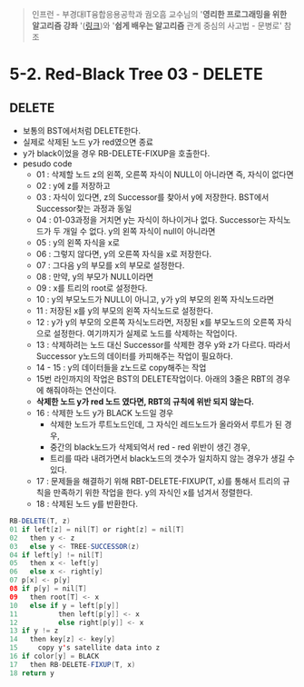 > 인프런 - 부경대IT융합응용공학과 궘오흠 교수님의 '**영리한 프로그래밍을 위한 알고리즘 강좌** '([링크](https://www.inflearn.com/course/%EC%95%8C%EA%B3%A0%EB%A6%AC%EC%A6%98-%EA%B0%95%EC%A2%8C/))와 '**쉽게 배우는 알고리즘** 관계 중심의 사고법 - 문병로' 참조

# 5-2. Red-Black Tree 03 - DELETE

## DELETE

* 보통의 BST에서처럼 DELETE한다.
* 실제로 삭제된 노드 y가 red였으면 종료
* y가 black이었을 경우 RB-DELETE-FIXUP을 호출한다.
* pesudo code
  * 01 : 삭제할 노드 z의 왼쪽, 오른쪽 자식이 NULL이 아니라면 즉, 자식이 없다면
  * 02 : y에 z를 저장하고
  * 03 : 자식이 있다면, z의 Successor를 찾아서 y에 저장한다. BST에서 Successor찾는 과정과 동일
  * 04 : 01-03과정을 거치면 y는 자식이 하나이거나 없다. Successor는 자식노드가 두 개일 수 없다. y의 왼쪽 자식이 null이 아니라면
  * 05 : y의 왼쪽 자식을 x로
  * 06 : 그렇지 않다면, y의 오른쪽 자식을 x로 저장한다.
  * 07 : 그다음 y의 부모를 x의 부모로 설정한다.
  * 08 : 만약, y의 부모가 NULL이라면
  * 09 : x를 트리의 root로 설정한다.
  * 10 : y의 부모노드가 NULL이 아니고, y가 y의 부모의 왼쪽 자식노드라면
  * 11 : 저장된 x를 y의 부모의 왼쪽 자식노드로 설정한다.
  * 12 : y가 y의 부모의 오른쪽 자식노드라면, 저장된 x를 부모노드의 오른쪽 자식으로 설정한다. 여기까지가 실제로 노드를 삭제하는 작업이다.
  * 13 : 삭제하려는 노드 대신 Successor를 삭제한 경우 y와 z가 다르다. 따라서 Successor y노드의 데이터를 카피해주는 작업이 필요하다.
  * 14 - 15 : y의 데이터들을 z노드로 copy해주는 작업
  * 15번 라인까지의 작업은 BST의 DELETE작업이다. 아래의 3줄은 RBT의 경우에 해줘야하는 연산이다.
  * **삭제한 노드 y가 red 노드 였다면, RBT의 규칙에 위반 되지 않는다.**
  * 16 : 삭제한 노드 y가 BLACK 노드일 경우
    * 삭제한 노드가 루트노드인데, 그 자식인 레드노드가 올라와서 루트가 된 경우,
    * 중간의 black노드가 삭제되억서 red - red 위반이 생긴 경우,
    * 트리를 따라 내려가면서 black노드의 갯수가 일치하지 않는 경우가 생길 수 있다.
  * 17 : 문제들을 해결하기 위해 RBT-DELETE-FIXUP(T, x)를 통해서 트리의 규칙을 만족하기 위한 작업을 한다. y의 자식인 x를 넘겨서 정렬한다.
  * 18 : 삭제된 노드 y를 반환한다.

```java
RB-DELETE(T, z)
01 if left[z] = nil[T] or right[z] = nil[T]
02   then y <- z
03   else y <- TREE-SUCCESSOR(z)
04 if left[y] != nil[T]
05   then x <- left[y]
06   else x <- right[y]
07 p[x] <- p[y]
08 if p[y] = nil[T]
09   then root[T] <- x
10   else if y = left[p[y]]
11          then left[p[y]] <- x
12          else right[p[y]] <- x
13 if y != z
14   then key[z] <- key[y]
15     copy y's satellite data into z
16 if color[y] = BLACK
17   then RB-DELETE-FIXUP(T, x)
18 return y    
```

